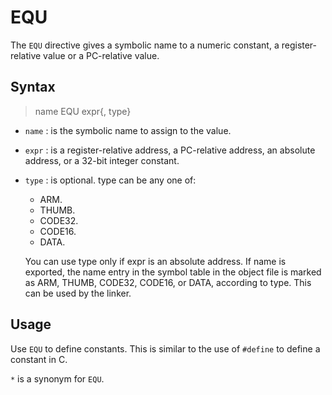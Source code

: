 # EQU

The `EQU` directive gives a symbolic name to a numeric constant, a register-relative value or a PC-relative value.

## Syntax

> name EQU expr{, type}

* `name` : is the symbolic name to assign to the value.
* `expr` : is a register-relative address, a PC-relative address, an absolute address, or a 32-bit integer constant.
* `type` : is optional. type can be any one of:
	+ ARM.
	+ THUMB.
	+ CODE32.
	+ CODE16.
	+ DATA.

	You can use type only if expr is an absolute address. If name is exported, the name entry in the symbol table in the object file is marked as ARM, THUMB, CODE32, CODE16, or DATA, according to type. This can be used by the linker.

## Usage

Use `EQU` to define constants. This is similar to the use of `#define` to define a constant in C.

`*` is a synonym for `EQU`.

